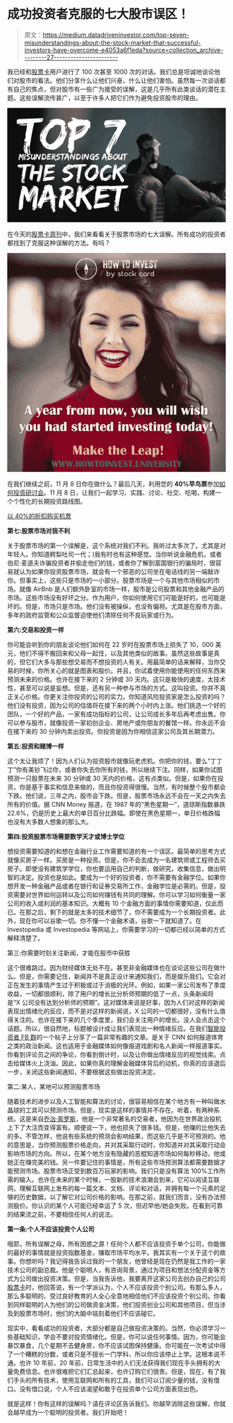 # 成功投资者克服的七大股市误区！

> 原文：<https://medium.datadriveninvestor.com/top-seven-misunderstandings-about-the-stock-market-that-successful-investors-have-overcome-e4053a6f1eda?source=collection_archive---------27----------------------->

我已经和[股票卡](https://stockcard.io/)用户进行了 100 次甚至 1000 次的对话。我们总是坦诚地谈论他们对股市的看法。他们分享什么让他们兴奋，什么让他们害怕。虽然每一次谈话都有自己的焦点，但对股市有一些广为接受的误解，这是几乎所有此类谈话的潜在主题。这些误解流传甚广，以至于许多人把它们作为避免投资股市的理由。

![](img/703609fc12b092e3038bd7a231614dda.png)

在今天的[股票卡周刊](https://blog.stockcard.io/)中，我们来看看关于股票市场的七大误解。所有成功的投资者都找到了克服这种误解的方法。有吗？

![](img/009cc0c03df628b3d400863433ee99f4.png)

在我们继续之前，11 月 8 日你在做什么？最后几天，利用您的 **40%早鸟票**参加[如何投资研讨会](https://www.howtoinvest.university/)。11 月 8 日，让我们一起学习、实践、讨论、社交、吃喝，构建一个个性化的长期投资路线图。​

[以 40%的折扣购买机票](https://www.eventbrite.com/e/how-to-invest-workshop-stock-market-investing-simplified-registration-49908563858)

**第七:股票市场对我不利**

关于股票市场的第一个误解是，这个系统对我们不利。我听过太多次了。尤其是对年轻人。你知道鳄梨吐司一代；)我有时也有这种感觉。当你听说金融危机，或者伯尼·麦道夫诈骗投资者并偷走他们的钱，或者你了解到富国银行的骗局时，很容易就认为如果你投资股票市场，就会有一个邪恶的公司坐在电话线的另一端敲诈你。但事实上，这些只是市场的一小部分。股票市场是一个与其他市场相似的市场。就像 AirBnb 是人们额外卧室的市场一样，股市是公司股票和其他金融产品的市场。这些市场没有好坏之分。作为用户，你如何使用它们可能是好的，也可能是坏的。但是，市场只是市场。他们没有被操纵，也没有偏袒。尤其是在股市方面，多年的政府监管和公众监督迫使他们清除任何不良玩家或行为。

**第六:交易和投资一样**

你可能会听到你的朋友谈论他们如何在 22 岁时在股票市场上损失了 10，000 美元，他们不得不搬回来和父母一起住，以及其他类似的故事。虽然这些故事是真的，但它们大多与那些想交易而不想投资的人有关。用最简单的话来解释，当你交易的时候，你所关心的就是图表和股价。并且，你试着使用你能使用的任何东西来预测未来的价格。也许在接下来的 2 分钟或 30 天内。这只是极快的速度，太技术性，甚至可以说是妄想。但是，还有另一种参与市场的方式。这叫投资。你并不真正关心价格。你更关注你投资的公司的实力。你知道风险投资家是怎么投资的吗？他们没有投资，因为公司的估值将在接下来的两个小时内上涨。他们挑选一个好的团队，一个好的产品，一家有成功指标的公司，让公司成长多年后再考虑出售。你可以参与股市，就像投资一家初创企业、房地产或你朋友的餐馆一样。你永远不会在接下来的 30 分钟内卖出投资。你投资是因为你相信这家公司及其长期潜力。

**第五:投资和赌博一样**

这个太让我烦了！因为人们认为投资股市就像玩老虎机。你把你的钱，要么“丁丁丁”你有美钞飞过你，或者你失去你所有的钱，所以继续下注。同样，如果你试图预测一只股票在未来 30 分钟或 30 天内的价格，这有点类似。但是，如果你在投资，你是基于事实和信息来做的，而且你投资得很慢。当然，有时候整个股市都会下跌。他们说，三年之内，股市会下跌。但是，股票市场永远不会在一天之内失去所有的价值。据 CNN Money 报道，在 1987 年的“黑色星期一”，道琼斯指数暴跌 22.6%，仍是历史上最大的单日百分比跌幅。即使在黑色星期一，单日价格跌幅也没有大多数人想象的那么大。

**第四:投资股票市场需要数学天才或博士学位**

想投资需要知道的和想在金融行业工作需要知道的有一个误区。最简单的思考方式就像买房子一样。买房是一种投资。但是，你不会去成为一名建筑师或工程师去买房子。即使没有建筑学学位，你也要运用自己的判断，做研究，收集信息，做出明智的决定。投资也是如此。要成为一个好的投资者，你不需要有金融学位。如果你想开发一种金融产品或者在银行和证券交易所工作，金融学位是必需的。但是，投资需要对世界如何运转以及公司如何赚钱有共同的理解。你可以学习如何衡量一家公司的收入或利润的基本知识。大概有 10 个金融方面的事情你需要知道，仅此而已。在那之后，剩下的就是太多的技术细节了，你不需要成为一个长期投资者。此外，现在你可以谷歌一切。你不懂一个金融术语，谷歌一下就知道了。在 Investopedia 或 Investopedia 等网站上，你需要学习的一切都已经以简单的方式解释清楚了。

第三:你需要时刻关注新闻，才能在股市中获胜

这个很难跳过。因为财经媒体无处不在。甚至非金融媒体也在谈论这些公司在做什么。但是，你需要记住，新闻并不是真正设计来通知我们，而是娱乐我们。它会对正在发生的事情产生过于积极或过于消极的光环。例如，如果一家公司发布了季度收益，一切都很顺利，除了用户的增长比分析师预期的低了一点，头条新闻将是“X 公司没有达到分析师的预期”。这对媒体来说是好事，因为人们对这样的新闻表现出情绪化的反应，而不是对这样的新闻说，X 公司的一切都很好，没有什么值得关注的。也许在接下来的几个季度里，我们会关注用户的增长。没人会点击这个话题。所以，很自然地，标题被设计成让我们表现出一种情绪反应。在我们[智能投资者 FB 群](https://www.facebook.com/groups/IntelligentStockMarketInvestors/)的一个帖子上分享了一篇非常有趣的文章。是关于 CNN 如何报道体育之类的政治新闻。这也适用于金融媒体如何像报道戏剧和名人新闻一样报道事实。你看到评论员之间的争论，你看到倒计时，以及让你做出情绪反应的视觉线索。点击给媒体火上浇油。因此，如果你真的理解金融媒体背后的动机，你真的应该退后一步，关闭这些新闻通知，不要根据这些做出投资决定。

第二:某人，某地可以预测股票市场

随着技术的进步以及人工智能和算法的讨论，很容易相信在某个地方有一种叫做水晶球的工具可以预测市场。但是，现实是这样的事情并不存在。听着，有两种系统。这是来自[乔治·索罗斯](https://www.georgesoros.com/)，他是一个非常著名的交易者，他因为在世界政治投机上下了大注而变得富有。顺便说一下，他也损失了很多钱。但是，他赚的比他失去的多。不管怎样，他说有些系统的预测会影响结果，而这些几乎是不可预测的。他的意思是，当你预测股票价格走向，并对其采取行动时，你知道并对其采取行动会影响市场的方向。所以，在某个地方没有隐藏的恶棍知道市场如何每秒移动，他或她正在赚完美的钱。另一件要记住的事情是，所有这些市场预测算法都需要数据才能预测市场。股票市场正受到数百万玩家的影响。我们只是没有算法 100%工作所需的输入。也许在未来的某个时候，一股新的技术浪潮会到来，它可以阅读互联网，理解互联网上发布的每一篇文本、文档、评论和对话，并拥有每一个元素的足够的历史数据，以了解它对公司价格的影响。在那之前，就我们而言，没有办法预测股价。你认识的某个人可能已经幸运了 5 次，但迟早他/她会失败。在看到可靠的结果流之前，不要相信任何人的说法。

**第一条:个人不应该投资个人公司**

哦耶，所有误解之母，所有困惑之源！任何个人都不应该投资于单个公司，你能做的最好的事情就是投资指数基金，赚取市场平均水平。我其实有一个关于这个的故事。你想听吗？我记得我告诉过我的一个朋友，他曾经是现在仍然是我工作的一家技术公司的副总裁。他是个聪明人，有咨询背景，通过为项目和想法分配资金等方式为公司做出投资决策。但是，当我告诉他，我要离开这家公司去创办自己的公司[股票卡](https://stockcard.io/)时，他回答说，有一个学派认为，个人不应该投资个别公司。有那么多人，那么多聪明的、受过良好教育的人全心全意地相信他们不应该投资个别公司。你看到同样聪明的人为他们的公司做资金决策，他们投资创业公司和其他项目，但当涉及到股票市场时，他们的大脑中铭刻着他们不应该碰它。

现实中，看看成功的投资者，大部分都是自己做投资决策的。当然，你必须学习一些基础知识，学会不要对投资情绪化。但是，你可以说任何事情。因为，你可能会暴饮暴食，几个星期不去健身房，你不应该试图保持健康。你可能在一次考试中得了一个糟糕的分数，或者只是不擅长一门学科，所以你应该停止上学。这根本说不通。也许 10 年前，20 年前，日常生活中的人们无法获得我们现在手头拥有的大量免费信息。也许很难把它们汇总起来，也许订购它们很贵。但是，现在，有了我们手头的所有技术，使用互联网和所有的工具，我们可以订阅少量的钱，没有借口。没有借口说，个人不应该渴望和敢于在投资单个公司方面表现出色。

就是这样！你有这样的误解吗？请在评论区告诉我们。你越早消除这些误解，你就会越早成为一个聪明的投资者。我们开始吧！
